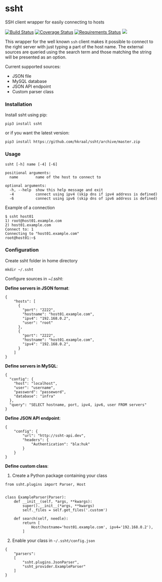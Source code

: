 # ssht
SSH client wrapper for easily connecting to hosts

[![Build Status](https://travis-ci.org/hkraal/ssht.svg?branch=master)](https://travis-ci.org/hkraal/ssht)
[![Coverage Status](https://coveralls.io/repos/github/hkraal/ssht/badge.svg?branch=master)](https://coveralls.io/github/hkraal/ssht?branch=master)
[![Requirements Status](https://requires.io/github/hkraal/ssht/requirements.svg?branch=master)](https://requires.io/github/hkraal/ssht/requirements/?branch=master)
![](https://img.shields.io/pypi/pyversions/ssht.svg?style=flat)

This wrapper for the well known `ssh` client makes it possible to connect to the right server with just typing a part of the host name. The external sources are queried using the search term and those matching the string will be presented as an option.

Current supported sources:

* JSON file
* MySQL database
* JSON API endpoint
* Custom parser class

### Installation

Install ssht using pip:

    pip3 install ssht

or if you want the latest version:

    pip3 install https://github.com/hkraal/ssht/archive/master.zip


### Usage

    ssht [-h] name [-4] [-6]

    positional arguments:
      name        name of the host to connect to

    optional arguments:
      -h, --help  show this help message and exit
      -4          connect using ipv4 (skip dns if ipv4 address is defined)
      -6          connect using ipv6 (skip dns of ipv6 address is defined)

Example of a connection

    $ ssht host01
    1) root@host01.example.com
    2) host01.example.com
    Connect to: 1
    Connecting to "host01.example.com"
    root@host01:~$

### Configuration

Create ssht folder in home directory

    mkdir ~/.ssht

Configure sources in ~/.ssht:

**Define servers in JSON format**:

    {
    	"hosts": [
    	  {
    		"port": "2222",
    		"hostname": "host01.example.com",
    		"ipv4": "192.168.0.2",
    		"user": "root"
    	  },
    	  {
    		"port": "2222",
    		"hostname": "host01.example.com",
    		"ipv4": "192.168.0.2",
    	  }
    	]
    }

**Define servers in MySQL**:

    {
      "config": {
        "host": "localhost",
        "user": "username",
        "password": "passeword",
        "database": "infra"
      },
      "query": "SELECT hostname, port, ipv4, ipv6, user FROM servers"
    }

**Define JSON API endpoint**:

	{
		"config": {
			"url": "http://ssht-api.dev",
			"headers": {
				"Authentication": "bla:huk"
			}
		}
	}

**Define custom class**:

1) Create a Python package containing your class

```
from ssht.plugins import Parser, Host


class ExampleParser(Parser):
    def __init__(self, *args, **kwargs):
        super().__init__(*args, **kwargs)
        self._files = self.get_files('.custom')

    def search(self, needle):
        return [
            Host(hostname='host01.example.com', ipv4='192.168.0.2'),
        ]
```

2) Enable your class in `~/.ssht/config.json`

```
{
    "parsers":
    [
        "ssht.plugins.JsonParser",
        "ssht_provider.ExampleParser"
    ]
}
```
